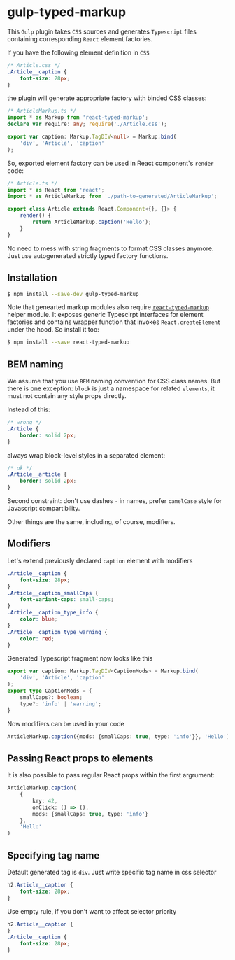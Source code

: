 # gulp-typed-markup
This `Gulp` plugin takes `CSS` sources and generates `Typescript` files
containing corresponding `React` element factories.

If you have the following element definition in `CSS`
```css
/* Article.css */
.Article__caption {
    font-size: 28px;
}
```
the plugin will generate appropriate factory with binded CSS classes:
```ts
/* ArticleMarkup.ts */
import * as Markup from 'react-typed-markup';
declare var require: any; require('./Article.css');

export var caption: Markup.TagDIV<null> = Markup.bind(
    'div', 'Article', 'caption'
);
```
So, exported element factory can be used in React component's `render` code:
```ts
/* Article.ts */
import * as React from 'react';
import * as ArticleMarkup from './path-to-generated/ArticleMarkup';

export class Article extends React.Component<{}, {}> {
    render() {
        return ArticleMarkup.caption('Hello');
    }
}
```
No need to mess with string fragments to format CSS classes anymore. 
Just use autogenerated strictly typed factory functions.

## Installation
```sh
$ npm install --save-dev gulp-typed-markup
```
Note that genearted markup modules 
also require [`react-typed-markup`](https://github.com/nocheinarbeiter/react-typed-markup) helper module. 
It exposes generic Typescirpt interfaces for element factories and contains wrapper function that invokes
`React.createElement` under the hood. So install it too:
```sh
$ npm install --save react-typed-markup
```

## BEM naming
We assume that you use `BEM` naming convention for CSS class names. But there is one exception:
`block` is just a namespace for related `elements`, it must not contain any style props directly.

Instead of this:
```css
/* wrong */
.Article {
    border: solid 2px;
}
```
always wrap block-level styles in a separated element:
```css
/* ok */
.Article__article {
    border: solid 2px;
}
```
Second constraint: don't use dashes `-` in names, prefer `camelCase` style for Javascript compartibility.

Other things are the same, including, of course, modifiers.

## Modifiers

Let's extend previously declared `caption` element with modifiers

```css
.Article__caption {
    font-size: 28px;
}
.Article__caption_smallCaps {
    font-variant-caps: small-caps;
}
.Article__caption_type_info {
    color: blue;
}
.Article__caption_type_warning {
    color: red;
}
```
Generated Typescript fragment now looks like this

```ts
export var caption: Markup.TagDIV<CaptionMods> = Markup.bind(
    'div', 'Article', 'caption'
);
export type CaptionMods = {
    smallCaps?: boolean;
    type?: 'info' | 'warning';
}

```
Now modifiers can be used in your code
```ts
ArticleMarkup.caption({mods: {smallCaps: true, type: 'info'}}, 'Hello')
```

## Passing React props to elements
It is also possible to pass regular React props within the first argrument:

```ts
ArticleMarkup.caption(
    {
        key: 42,
        onClick: () => (),
        mods: {smallCaps: true, type: 'info'}
    },
    'Hello'
)
```

## Specifying tag name
Default generated tag is `div`. Just write specific tag name in css selector

```css
h2.Article__caption {
    font-size: 28px;
}
```
Use empty rule, if you don't want to affect selector priority

```css
h2.Article__caption {
}
.Article__caption {
    font-size: 28px;
}
```
